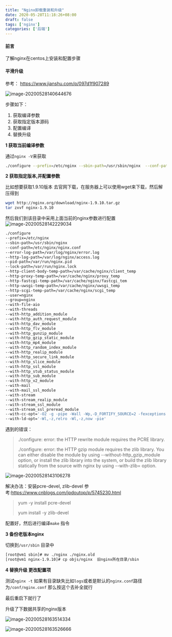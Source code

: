 ```yaml
---
title: "Nginx卸载重装和升级"
date: 2020-05-28T11:18:26+08:00
draft: false
tags: ['nginx']
categories: ['后端']
---
```


#### 前言

了解nginx在centos上安装和配置步骤



#### 平滑升级

参考： https://www.jianshu.com/p/097d1f907289

![image-20200528140644676](https://tva1.sinaimg.cn/large/007S8ZIlly1gf84rebbdkj31fs0e24f4.jpg)

步骤如下：

1. 获取编译参数
2. 获取指定版本源码
3. 配置编译
4. 替换升级



**1 获取当前编译参数**

通过`nginx -V`来获取 

```bash
./configure --prefix=/etc/nginx --sbin-path=/usr/sbin/nginx  --conf-path=/etc/nginx/nginx.conf --error-log-path=/var/log/nginx/error.log --http-log-path=/var/log/nginx/access.log --pid-path=/var/run/nginx.pid --lock-path=/var/run/nginx.lock --http-client-body-temp-path=/var/cache/nginx/client_temp --http-proxy-temp-path=/var/cache/nginx/proxy_temp --http-fastcgi-temp-path=/var/cache/nginx/fastcgi_temp --http-uwsgi-temp-path=/var/cache/nginx/uwsgi_temp --http-scgi-temp-path=/var/cache/nginx/scgi_temp --user=nginx --group=nginx  --with-file-aio --with-threads --with-http_addition_module --with-http_auth_request_module --with-http_dav_module --with-http_flv_module --with-http_gunzip_module --with-http_gzip_static_module --with-http_mp4_module --with-http_random_index_module --with-http_realip_module --with-http_secure_link_module --with-http_slice_module --with-http_ssl_module --with-http_stub_status_module --with-http_sub_module --with-http_v2_module --with-mail --with-mail_ssl_module --with-stream --with-stream_realip_module --with-stream_ssl_module --with-stream_ssl_preread_module --with-cc-opt='-O2 -g -pipe -Wall -Wp,-D_FORTIFY_SOURCE=2 -fexceptions -fstack-protector-strong --param=ssp-buffer-size=4 -grecord-gcc-switches -m64 -mtune=generic -fPIC' --with-ld-opt='-Wl,-z,relro -Wl,-z,now -pie'
```



**2 获取指定版本,并配置参数**

比如想要获取1.9.10版本 去官网下载，在服务器上可以使用wget来下载，然后解压得到

```bash
wget http://nginx.org/download/nginx-1.9.10.tar.gz
tar zxvf nginx-1.9.10
```

然后我们到该目录中采用上面当前的nginx参数进行配置
![image-20200528142229034](https://tva1.sinaimg.cn/large/007S8ZIlly1gf857pedztj30yk06un2z.jpg)

```bash
./configure
--prefix=/etc/nginx
--sbin-path=/usr/sbin/nginx
--conf-path=/etc/nginx/nginx.conf
--error-log-path=/var/log/nginx/error.log
--http-log-path=/var/log/nginx/access.log 
--pid-path=/var/run/nginx.pid
--lock-path=/var/run/nginx.lock
--http-client-body-temp-path=/var/cache/nginx/client_temp
--http-proxy-temp-path=/var/cache/nginx/proxy_temp
--http-fastcgi-temp-path=/var/cache/nginx/fastcgi_tem
--http-uwsgi-temp-path=/var/cache/nginx/uwsgi_temp
--http-scgi-temp-path=/var/cache/nginx/scgi_temp
--user=nginx
--group=nginx
--with-file-aio
--with-threads
--with-http_addition_module
--with-http_auth_request_module
--with-http_dav_module
--with-http_flv_module
--with-http_gunzip_module
--with-http_gzip_static_module
--with-http_mp4_module
--with-http_random_index_module
--with-http_realip_module
--with-http_secure_link_module
--with-http_slice_module
--with-http_ssl_module
--with-http_stub_status_module
--with-http_sub_module
--with-http_v2_module
--with-mail
--with-mail_ssl_module
--with-stream
--with-stream_realip_module
--with-stream_ssl_module
--with-stream_ssl_preread_module
--with-cc-opt='-O2 -g -pipe -Wall -Wp,-D_FORTIFY_SOURCE=2 -fexceptions -fstack-protector-strong --param=ssp-buffer-size=4 -grecord-gcc-switches -m64 -mtune=generic -fPIC'
--with-ld-opt='-Wl,-z,relro -Wl,-z,now -pie'
```

遇到的错误：

> ./configure: error: the HTTP rewrite module requires the PCRE library.
>
> ./configure: error: the HTTP gzip module requires the zlib library.
> You can either disable the module by using --without-http_gzip_module
> option, or install the zlib library into the system, or build the zlib library
> statically from the source with nginx by using --with-zlib=<path> option.

![image-20200528143106278](https://tva1.sinaimg.cn/large/007S8ZIlly1gf85gr0pa0j311004kn0m.jpg)

解决办法：安装pcre-devel, zlib-devel 参考:https://www.cnblogs.com/jpdoutop/p/5745230.html

> yum -y install pcre-devel
>
> yum install -y zlib-devel

配置好，然后进行编译`make` 指令



**3 备份老版本nginx**

切换到`/usr/sbin` 目录中

```bash
[root@vm1 sbin]# mv ./nginx ./nginx.old
[root@vm1 nginx-1.9.10]# cp objs/nginx  旧nginx所在目录/sbin
```



**4 替换升级 更改配置项**

测试`nginx -t` 如果有目录缺失比如`logs`或者是默认的`nginx.conf`路径为`/conf/nginx.conf` 那么按这个去补全就行

最后重启下就行了



升级了下数据共享的nginx版本

![image-20200528163514334](../../../blogs/imgs/image-20200528163514334.png)

![image-20200528163526666](../../../blogs/imgs/image-20200528163526666.png)

